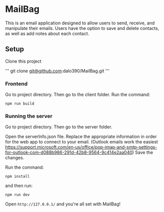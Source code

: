 # MailBag

This is an email application designed to allow users to send, receive, and manipulate their emails. Users have the option to save and delete contacts, as well as add notes about each contact.

## Setup

Clone this project

'''
git clone git@github.com:dalo390/MailBag.git
'''

### Frontend

Go to project directory. Then go to the client folder. Run the command:

```
npm run build
```

### Running the server

Go to project directory. Then go to the server folder. 

Open the serverInfo.json file. Replace the appropriate information in order for the web app to connect to your email. (Outlook emails work the easiest https://support.microsoft.com/en-us/office/pop-imap-and-smtp-settings-for-outlook-com-d088b986-291d-42b8-9564-9c414e2aa040)
Save the changes.

Run the command:

```
npm install
```

and then run:

```
npm run dev
```

Open `http://127.0.0.1/` and you're all set with MailBag!

